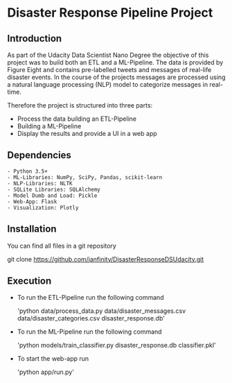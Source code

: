 
# Disaster Response Pipeline Project
## Introduction
As part of the Udacity Data Scientist Nano Degree the objective of this project was to build both an ETL and a ML-Pipeline.
The data is provided by Figure Eight and contains pre-labelled tweets and messages of real-life disaster events. In the course of the projects messages are processed using a natural language processing (NLP) model to categorize messages in real-time.

Therefore the project is structured into three parts:
- Process the data building an ETL-Pipeline
- Building a ML-Pipeline
- Display the results and provide a UI in a web app

## Dependencies
    - Python 3.5+
    - ML-Libraries: NumPy, SciPy, Pandas, scikit-learn
    - NLP-Libraries: NLTK
    - SQLite Libraries: SQLAlchemy
    - Model Dumb and Load: Pickle
    - Web-App: Flask
    - Visualization: Plotly

## Installation

You can find all files in a git repository

git clone https://github.com/janfinity/DisasterResponseDSUdacity.git

## Execution

- To run the ETL-Pipeline run the following command
    
    'python data/process_data.py data/disaster_messages.csv data/disaster_categories.csv disaster_response.db'

- To run the ML-Pipeline run the following command

    'python models/train_classifier.py disaster_response.db classifier.pkl'

- To start the web-app run

    'python app/run.py'


